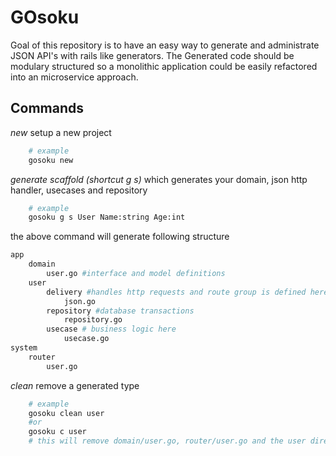 # GOsoku

Goal of this repository is to have an easy way to generate and administrate JSON API's with rails like generators. The Generated code should be modulary structured so a monolithic application could be easily refactored into an microservice approach.


## Commands

*new*
setup a new project 
```bash
    # example
    gosoku new
```

*generate scaffold (shortcut g s)* which generates your domain, json http handler, usecases and repository
```bash
    # example
    gosoku g s User Name:string Age:int
```

the above command will generate following structure
```bash
app
    domain
        user.go #interface and model definitions
    user
        delivery #handles http requests and route group is defined here
            json.go
        repository #database transactions
            repository.go
        usecase # business logic here
            usecase.go 
system
    router
        user.go
```

*clean*
remove a generated type

```bash
    # example
    gosoku clean user
    #or 
    gosoku c user 
    # this will remove domain/user.go, router/user.go and the user directory
```
